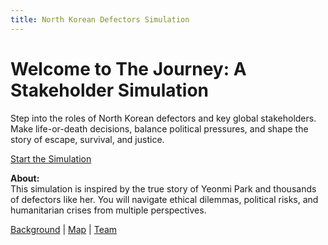 ```yaml
---
title: North Korean Defectors Simulation
---
```


# Welcome to The Journey: A Stakeholder Simulation

Step into the roles of North Korean defectors and key global stakeholders. Make life-or-death decisions, balance political pressures, and shape the story of escape, survival, and justice.

[Start the Simulation](scenarios/chapter1-escape)


**About:**  
This simulation is inspired by the true story of Yeonmi Park and thousands of defectors like her. You will navigate ethical dilemmas, political risks, and humanitarian crises from multiple perspectives.

[Background](background) | [Map](map) | [Team](team/team)
